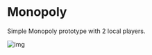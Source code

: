
# Monopoly

Simple Monopoly prototype with 2 local players.

![img](https://raw.githubusercontent.com/danix2d/Images/main/monopoly.png)
